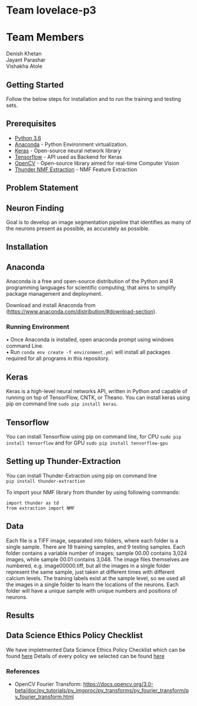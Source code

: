 # Team lovelace-p3

# Team Members 

Denish Khetan\
Jayant Parashar\
Vishakha Atole

## Getting Started

Follow the below steps for installation and to run the training and testing sets.

## Prerequisites

- [Python 3.6](https://www.python.org/downloads/release/python-360/)
- [Anaconda](https://www.anaconda.com/) - Python Environment virtualization.
- [Keras](https://keras.io/#installation) - Open-source neural network library
- [Tensorflow](https://www.tensorflow.org/) - API used as Backend for Keras
- [OpenCV](https://opencv.org/) - Open-source library aimed for real-time Computer Vision
- [Thunder NMF Extraction](https://github.com/dsp-uga/Canady) - NMF Feature Extraction 

## Problem Statement 

## Neuron Finding 

Goal is to develop an image segmentation pipeline that identifies as many of the neurons present as possible, as accurately as possible.

## Installation

## Anaconda 

Anaconda is a free and open-source distribution of the Python and R programming languages for scientific computing, that aims to simplify package management and deployment.

Download and install Anaconda from (https://www.anaconda.com/distribution/#download-section). 

### Running Environment

•	Once Anaconda is installed, open anaconda prompt using windows command Line.\
•	Run ```conda env create -f environment.yml``` will install all packages required for all programs in this repository.

## Keras 

Keras is a high-level neural networks API, written in Python and capable of running on top of TensorFlow, CNTK, or Theano. You can install keras using pip on command line ```sudo pip install keras```.

## Tensorflow 

You can install Tensorflow using pip on command line, for CPU ```sudo pip install tensorflow``` and for GPU ```sudo pip install tensorflow-gpu```

##  Setting up Thunder-Extraction

You can install Thunder-Extraction  using pip on command line\
```pip install thunder-extraction```

To import your NMF library from thunder by using following commands:

```import thunder as td```\
```from extraction import NMF```

## Data 

Each file is a TIFF image, separated into folders, where each folder is a single sample. There are 19 training samples, and 9 testing samples. Each folder contains a variable number of images; sample 00.00 contains 3,024 images, while sample 00.01 contains 3,048. The image files themselves are numbered, e.g. image00000.tiff, but all the images in a single folder represent the same sample, just
taken at different times with different calcium levels. The training labels exist at the sample level, so we used all the images in a single folder to learn the locations of the neurons. Each folder will have a unique sample with unique numbers and positions of
neurons. 

## Results 

## Data Science Ethics Policy Checklist 

We have impletmented Data Science Ethics Policy Checklist which can be found [here](https://github.com/dsp-uga/Team-lovelace-p3/blob/master/ETHICS.md) 
Details of every policy we selected can be found [here](https://github.com/dsp-uga/Team-lovelace-p3/wiki/Data-Science-Ethics-Policy)

### References 

- OpenCV Fourier Transform: https://docs.opencv.org/3.0-beta/doc/py_tutorials/py_imgproc/py_transforms/py_fourier_transform/py_fourier_transform.html
